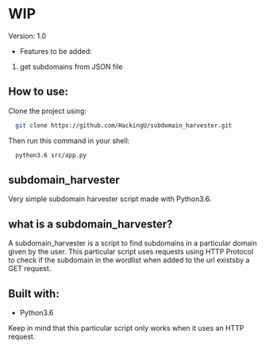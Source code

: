 # WIP

Version: 1.0
- Features to be added:
1. get subdomains from JSON file

## How to use:
Clone the project using:
```sh
  git clone https://github.com/HackingU/subdomain_harvester.git
```
Then run this command in your shell:
```sh
  python3.6 src/app.py
```

## subdomain_harvester
  Very simple subdomain harvester script made with Python3.6.

## what is a subdomain_harvester?
  A subdomain_harvester is a script to find subdomains in a particular domain given by the user.
  This particular script uses requests using HTTP Protocol to check if the subdomain in the wordlist when added to the url existsby a GET request.
  
## Built with:
* Python3.6


Keep in mind that this particular script only works when it uses an HTTP request.
